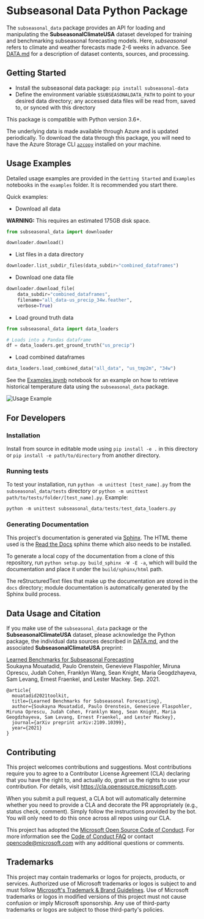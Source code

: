 # Subseasonal Data Python Package

The `subseasonal_data` package provides an API for loading and manipulating the **SubseasonalClimateUSA** dataset developed for training and benchmarking subseasonal forecasting models.  Here, _subseasonal_ refers to climate and weather forecasts made 2-6 weeks in advance.  See [DATA.md](https://github.com/microsoft/subseasonal_data/blob/main/DATA.md) for a description of dataset contents, sources, and processing.

## Getting Started

- Install the subseasonal data package: `pip install subseasonal-data`
- Define the environment variable `$SUBSEASONALDATA_PATH` to point to your desired data directory; any accessed data files will be read from, saved to, or synced with this directory

 This package is compatible with Python version 3.6+. 
 
 The underlying data is made available through Azure and is updated periodically. To download the data through this package, you will need to have the Azure Storage CLI [`azcopy`](https://docs.microsoft.com/en-us/azure/storage/common/storage-use-azcopy) installed on your machine.

## Usage Examples

Detailed usage examples are provided in the `Getting Started` and `Examples` notebooks in the `examples` folder. It is recommended you start there.

Quick examples:

* Download all data

**WARNING:** This requires an estimated 175GB disk space.

```Python
from subseasonal_data import downloader

downloader.download()
```

* List files in a data directory

```Python
downloader.list_subdir_files(data_subdir="combined_dataframes")
```

* Download one data file

```Python
downloader.download_file(
    data_subdir="combined_dataframes", 
    filename="all_data-us_precip_34w.feather", 
    verbose=True)
```

* Load ground truth data

```Python
from subseasonal_data import data_loaders

# Loads into a Pandas dataframe
df = data_loaders.get_ground_truth("us_precip")
```

* Load combined dataframes

```Python
data_loaders.load_combined_data("all_data", "us_tmp2m", "34w")
```

See the [Examples.ipynb](https://github.com/microsoft/subseasonal_data/blob/main/examples/Examples.ipynb) notebook for an example on how to retrieve historical temperature data using the `subseasonal_data` package. 

![Usage Example](https://github.com/microsoft/subseasonal_data/blob/main/usage_example.gif)

## For Developers

### Installation

Install from source in editable mode using `pip install -e .` in this directory or `pip install -e path/to/directory` from another directory. 

### Running tests 

To test your installation, run `python -m unittest [test_name].py` from the `subseasonal_data/tests` directory or `python -m unittest path/to/tests/folder/[test_name].py`. Example:

```Python
python -m unittest subseasonal_data/tests/test_data_loaders.py
```

### Generating Documentation

This project's documentation is generated via [Sphinx](https://www.sphinx-doc.org/en/master/index.html). The HTML theme used is the [Read the Docs](https://github.com/readthedocs/sphinx_rtd_theme) sphinx theme which also needs to be installed.

To generate a local copy of the documentation from a clone of this repository, run `python setup.py build_sphinx -W -E -a`, which will build the documentation and place it under the `build/sphinx/html` path. 

The reStructuredText files that make up the documentation are stored in the `docs` directory; module documentation is automatically generated by the Sphinx build process.

## Data Usage and Citation

If you make use of the `subseasonal_data` package or the **SubseasonalClimateUSA** dataset, please acknowledge the Python package, the individual data sources described in [DATA.md](https://github.com/microsoft/subseasonal_data/blob/main/DATA.md), and the associated **SubseasonalClimateUSA** preprint:

[Learned Benchmarks for Subseasonal Forecasting](https://arxiv.org/pdf/2109.10399.pdf)  
Soukayna Mouatadid, Paulo Orenstein, Genevieve Flaspohler, Miruna Oprescu, Judah Cohen, Franklyn Wang, Sean Knight, Maria Geogdzhayeva, Sam Levang, Ernest Fraenkel, and Lester Mackey.  Sep. 2021.

```
@article{
  mouatadid2021toolkit,
  title={Learned Benchmarks for Subseasonal Forecasting},
  author={Soukayna Mouatadid, Paulo Orenstein, Genevieve Flaspohler, Miruna Oprescu, Judah Cohen, Franklyn Wang, Sean Knight, Maria Geogdzhayeva, Sam Levang, Ernest Fraenkel, and Lester Mackey},
  journal={arXiv preprint arXiv:2109.10399},
  year={2021}
}
```

## Contributing

This project welcomes contributions and suggestions.  Most contributions require you to agree to a
Contributor License Agreement (CLA) declaring that you have the right to, and actually do, grant us
the rights to use your contribution. For details, visit https://cla.opensource.microsoft.com.

When you submit a pull request, a CLA bot will automatically determine whether you need to provide
a CLA and decorate the PR appropriately (e.g., status check, comment). Simply follow the instructions
provided by the bot. You will only need to do this once across all repos using our CLA.

This project has adopted the [Microsoft Open Source Code of Conduct](https://opensource.microsoft.com/codeofconduct/).
For more information see the [Code of Conduct FAQ](https://opensource.microsoft.com/codeofconduct/faq/) or
contact [opencode@microsoft.com](mailto:opencode@microsoft.com) with any additional questions or comments.

## Trademarks

This project may contain trademarks or logos for projects, products, or services. Authorized use of Microsoft 
trademarks or logos is subject to and must follow 
[Microsoft's Trademark & Brand Guidelines](https://www.microsoft.com/en-us/legal/intellectualproperty/trademarks/usage/general).
Use of Microsoft trademarks or logos in modified versions of this project must not cause confusion or imply Microsoft sponsorship.
Any use of third-party trademarks or logos are subject to those third-party's policies.